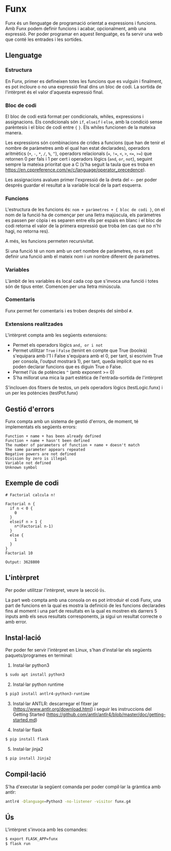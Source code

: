 # Funx

Funx és un llenguatge de programació orientat a expressions i funcions. Amb Funx podem definir funcions i acabar, opcionalment, amb una expressió. Per poder programar en aquest llenguatge, es fa servir una web que conté les entrades i les sortides.


## Llenguatge

### Estructura
En Funx, primer es defineixen totes les funcions que es vulguin i finalment, es pot incloure o no una expressió final dins un bloc de codi. La sortida de l'intèrpret és el valor d'aquesta expressió final.

### Bloc de codi
El bloc de codi està format per condicionals, whiles, expressions i assignacions.
Els condicionals són `if`, `elseif` i `else`, amb la condició sense parèntesis i el bloc de codi entre `{` `}`. Els whiles funcionen de la mateixa manera.

Les expressions són combinacions de crides a funcions (que han de tenir el nombre de paràmetres amb el qual han estat declarades), operadors aritmètics (`+`, `-`, `*`, `/`, `%`, `^`), operadors relacionals (`=`, `!=`, `<`, `>`, `<=`, `>=`) que retornen 0 per fals i 1 per cert i operadors lògics (`and`, `or`, `not`), seguint sempre la mateixa prioritat que a C (s'ha seguit la taula que es troba en https://en.cppreference.com/w/c/language/operator_precedence).

Les assignacions avaluen primer l'expressió de la dreta del `<-` per poder després guardar el resultat a la variable local de la part esquerra.

### Funcions
L'estructura de les funcions és: `nom + paràmetres + { bloc de codi }`, on el nom de la funció ha de començar per una lletra majúscula, els paràmetres es passen per còpia i es separen entre ells per espais en blanc i el bloc de codi retorna el valor de la primera expressió que troba (en cas que no n'hi hagi, no retorna res).

A més, les funcions permeten recursivitat.

Si una funció té un nom amb un cert nombre de paràmetres, no es pot definir una funció amb el mateix nom i un nombre diferent de paràmetres.

### Variables
L'àmbit de les variables és local cada cop que s'invoca una funció i totes són de tipus enter. Comencen per una lletra minúscula.

### Comentaris
Funx permet fer comentaris i es troben després del símbol `#`.

### Extensions realitzades
L'intèrpret compta amb les següents extensions:
- Permet els operadors lògics `and, or i not`
- Permet utilitzar `True` i `False` (tenint en compte que True (booleà) s'equipara amb l'1 i False s'equipara amb el 0, per tant, si escrivim True per consola, l'output mostrarà 1), per tant, queda implícit que no es poden declarar funcions que es diguin True o False.
- Permet l'ús de potències `^` (amb exponent >= 0)
- S'ha millorat una mica la part estètica de l'entrada-sortida de l'intèrpret

S'inclouen dos fitxers de testos, un pels operadors lògics (testLogic.funx) i un per les potències (testPot.funx)

## Gestió d'errors
Funx compta amb un sistema de gestió d'errors, de moment, té implementats els següents errors:
```
Function + name + has been already defined
Function + name + hasn't been defined
The number of parameters of function + name + doesn't match
The same parameter appears repeated
Negative powers are not defined
Division by zero is illegal
Variable not defined
Unknown symbol
```

## Exemple de codi
```
# Factorial calcula n!

Factorial n {
  if n < 0 {
    0
  }
  elseif n > 1 {
    n*(Factorial n-1)
  }
  else {
    1
  }
}
Factorial 10
```
`Output: 3628800`


## L'intèrpret
Per poder utilitzar l'intèrpret, veure la secció `Ús`.

La part web compta amb una consola on es pot introduir el codi Funx, una part de funcions en la qual es mostra la definició de les funcions declarades fins al moment i una part de resultats en la qual es mostren els darrers 5 inputs amb els seus resultats corresponents, ja sigui un resultat correcte o amb error.

## Instal·lació
Per poder fer servir l'intèrpret en Linux, s'han d'instal·lar els següents paquets/programes en terminal:

1. Instal·lar python3
```bash
$ sudo apt install python3
```

2. Instal·lar python runtime
```bash
$ pip3 install antlr4-python3-runtime
```

3. Instal·lar ANTLR: descarregar el fitxer jar (https://www.antlr.org/download.html) i seguir les instruccions del Getting Started (https://github.com/antlr/antlr4/blob/master/doc/getting-started.md)

4. Instal·lar flask
```bash
$ pip install flask
```

5. Instal·lar jinja2
```bash
$ pip install Jinja2
```

## Compil·lació
S'ha d'executar la següent comanda per poder compil·lar la gràmtica amb antlr:
```bash
antlr4 -Dlanguage=Python3 -no-listener -visitor funx.g4
```

## Ús
L'intèrpret s'invoca amb les comandes:
```bash
$ export FLASK_APP=funx
$ flask run
```
